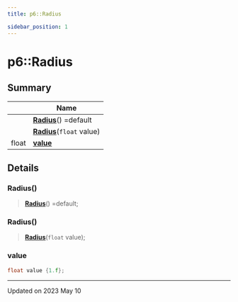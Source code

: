 ```yaml
---
title: p6::Radius

sidebar_position: 1
---
```


# p6::Radius







## Summary

|                | Name           |
| -------------- | -------------- |
| | **[Radius](/reference/Types/radius#radius)**() =default |
| | **[Radius](/reference/Types/radius#radius)**(`float` value) |
| float | **[value](/reference/Types/radius#value)**  |

## Details


### Radius()

> **[Radius](/reference/Types/radius#radius)**() =default;



### Radius()

> **[Radius](/reference/Types/radius#radius)**(`float` value);





### value

```cpp
float value {1.f};
```


-------------------------------

Updated on 2023 May 10